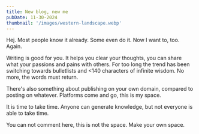 ```yaml
---
title: New blog, new me
pubDate: 11-30-2024
thumbnail: '/images/western-landscape.webp'
---
```

Hej. Most people know it already. Some even do it. Now I want to, too. Again.

Writing is good for you. It helps you clear your thoughts, you can share what your passions and pains with others. For too long the trend has been switching towards bulletlists and <140 characters of infinite wisdom. No more, the words must return.

There's also something about publishing on your own domain, compared to posting on whatever. Platforms come and go, this is my space.

It is time to take time. Anyone can generate knowledge, but not everyone is able to take time.

You can not comment here, this is not the space. Make your own space.
